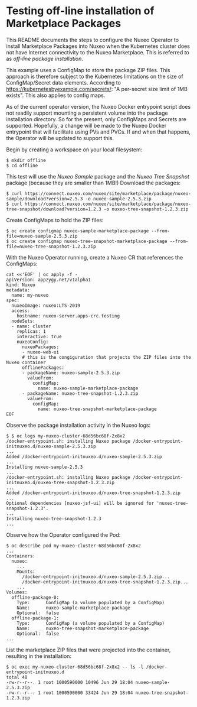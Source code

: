 # Testing off-line installation of Marketplace Packages

This README documents the steps to configure the Nuxeo Operator to install Marketplace Packages into Nuxeo when the Kubernetes cluster does not have Internet connectivity to the Nuxeo Marketplace. This is referred to as *off-line package installation*.

This example uses a ConfigMap to store the package ZIP files. This approach is therefore subject to the Kubernetes limitations on the size of ConfigMap/Secret data elements. According to https://kubernetesbyexample.com/secrets/: "A per-secret size limit of 1MB exists". This also applies to config maps.

As of the current operator version, the Nuxeo Docker entrypoint script does not readily support mounting a persistent volume into the package installation directory. So for the present, only ConfigMaps and Secrets are supported. Hopefully, a change will be made to the Nuxeo Docker entrypoint that will facilitate using PVs and PVCs. If and when that happens, the Operator will be updated to support this.

Begin by creating a workspace on your local filesystem:

```shell
$ mkdir offline
$ cd offline
```

This test will use the *Nuxeo Sample* package and the *Nuxeo Tree Snapshot* package (because they are smaller than 1MB!) Download the packages: 

```shell
$ curl https://connect.nuxeo.com/nuxeo/site/marketplace/package/nuxeo-sample/download?version=2.5.3 -o nuxeo-sample-2.5.3.zip
$ curl https://connect.nuxeo.com/nuxeo/site/marketplace/package/nuxeo-tree-snapshot/download?version=1.2.3 -o nuxeo-tree-snapshot-1.2.3.zip
```

Create ConfigMaps to hold the ZIP files:

```shell
$ oc create configmap nuxeo-sample-marketplace-package --from-file=nuxeo-sample-2.5.3.zip
$ oc create configmap nuxeo-tree-snapshot-marketplace-package --from-file=nuxeo-tree-snapshot-1.2.3.zip
```

With the Nuxeo Operator running, create a Nuxeo CR that references the ConfigMaps:

```shell
cat <<'EOF' | oc apply -f -
apiVersion: appzygy.net/v1alpha1
kind: Nuxeo
metadata:
  name: my-nuxeo
spec:
  nuxeoImage: nuxeo:LTS-2019
  access:
    hostname: nuxeo-server.apps-crc.testing
  nodeSets:
  - name: cluster
    replicas: 1
    interactive: true
    nuxeoConfig:
      nuxeoPackages:
      - nuxeo-web-ui
      # this is the congiguration that projects the ZIP files into the Nuxeo container
      offlinePackages:
      - packageName: nuxeo-sample-2.5.3.zip
        valueFrom:
          configMap:
            name: nuxeo-sample-marketplace-package
      - packageName: nuxeo-tree-snapshot-1.2.3.zip
        valueFrom:
          configMap:
            name: nuxeo-tree-snapshot-marketplace-package
EOF
```

Observe the package installation activity in the Nuxeo logs:
```shell
$ $ oc logs my-nuxeo-cluster-68d56bc68f-2x8x2
/docker-entrypoint.sh: installing Nuxeo package /docker-entrypoint-initnuxeo.d/nuxeo-sample-2.5.3.zip
...
Added /docker-entrypoint-initnuxeo.d/nuxeo-sample-2.5.3.zip
...
Installing nuxeo-sample-2.5.3
...
/docker-entrypoint.sh: installing Nuxeo package /docker-entrypoint-initnuxeo.d/nuxeo-tree-snapshot-1.2.3.zip
...
Added /docker-entrypoint-initnuxeo.d/nuxeo-tree-snapshot-1.2.3.zip
...
Optional dependencies [nuxeo-jsf-ui] will be ignored for 'nuxeo-tree-snapshot-1.2.3'.
...
Installing nuxeo-tree-snapshot-1.2.3
...
```

Observe how the Operator configured the Pod:
```shell
$ oc describe pod my-nuxeo-cluster-68d56bc68f-2x8x2
...
Containers:
  nuxeo:
    ...
    Mounts:
      /docker-entrypoint-initnuxeo.d/nuxeo-sample-2.5.3.zip...
      /docker-entrypoint-initnuxeo.d/nuxeo-tree-snapshot-1.2.3.zip...
    ...
Volumes:
  offline-package-0:
    Type:      ConfigMap (a volume populated by a ConfigMap)
    Name:      nuxeo-sample-marketplace-package
    Optional:  false
  offline-package-1:
    Type:      ConfigMap (a volume populated by a ConfigMap)
    Name:      nuxeo-tree-snapshot-marketplace-package
    Optional:  false
...
```

List the marketplace ZIP files that were projected into the container, resulting in the installation:
```shell
$ oc exec my-nuxeo-cluster-68d56bc68f-2x8x2 -- ls -l /docker-entrypoint-initnuxeo.d
total 48
-rw-r--r--. 1 root 1000590000 10496 Jun 29 18:04 nuxeo-sample-2.5.3.zip
-rw-r--r--. 1 root 1000590000 33424 Jun 29 18:04 nuxeo-tree-snapshot-1.2.3.zip
```
